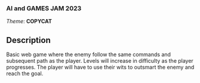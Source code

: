 ### AI and GAMES JAM 2023
_Theme_: **COPYCAT**


## Description

Basic web game where the enemy follow the same commands and subsequent path as the player. Levels will increase in difficulty as the player progresses. The player will have to use their wits to outsmart the enemy and reach the goal.